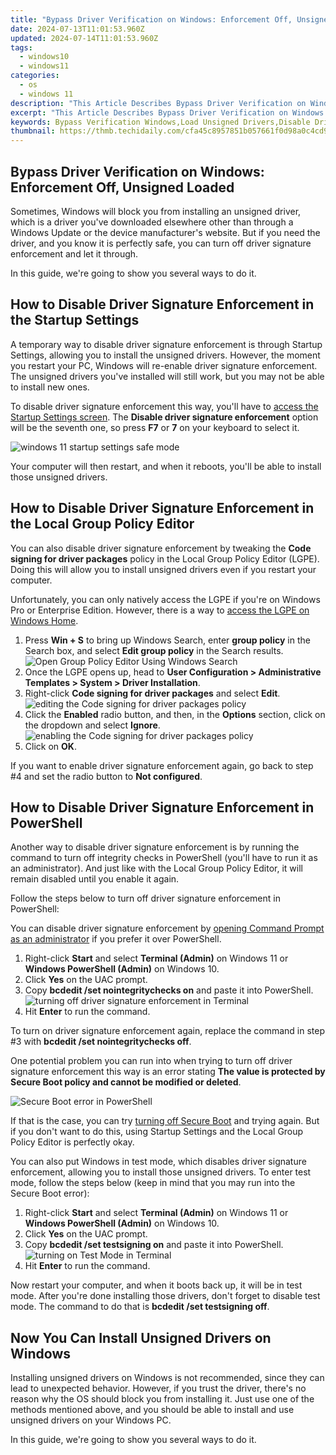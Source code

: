 ```yaml
---
title: "Bypass Driver Verification on Windows: Enforcement Off, Unsigned Loaded"
date: 2024-07-13T11:01:53.960Z
updated: 2024-07-14T11:01:53.960Z
tags:
  - windows10
  - windows11
categories:
  - os
  - windows 11
description: "This Article Describes Bypass Driver Verification on Windows: Enforcement Off, Unsigned Loaded"
excerpt: "This Article Describes Bypass Driver Verification on Windows: Enforcement Off, Unsigned Loaded"
keywords: Bypass Verification Windows,Load Unsigned Drivers,Disable Driver Checks,Ignore Signature Compliance,Windows Security Bypass,Loaded Without Signatures,Enforced Offload Evasion
thumbnail: https://thmb.techidaily.com/cfa45c8957851b057661f0d98a0c4cd9830d27a0c465cacef45307df647411ca.jpg
---
```


## Bypass Driver Verification on Windows: Enforcement Off, Unsigned Loaded

 Sometimes, Windows will block you from installing an unsigned driver, which is a driver you've downloaded elsewhere other than through a Windows Update or the device manufacturer's website. But if you need the driver, and you know it is perfectly safe, you can turn off driver signature enforcement and let it through.

 In this guide, we're going to show you several ways to do it.

## How to Disable Driver Signature Enforcement in the Startup Settings

 A temporary way to disable driver signature enforcement is through Startup Settings, allowing you to install the unsigned drivers. However, the moment you restart your PC, Windows will re-enable driver signature enforcement. The unsigned drivers you've installed will still work, but you may not be able to install new ones.

 To disable driver signature enforcement this way, you'll have to [access the Startup Settings screen](https://www.makeuseof.com/windows-startup-settings/). The **Disable driver signature enforcement** option will be the seventh one, so press **F7** or **7** on your keyboard to select it.

![windows 11 startup settings safe mode](https://static1.makeuseofimages.com/wordpress/wp-content/uploads/2023/03/windows-11-startup-settings-safe-mode.jpg)

 Your computer will then restart, and when it reboots, you'll be able to install those unsigned drivers.

## How to Disable Driver Signature Enforcement in the Local Group Policy Editor

 You can also disable driver signature enforcement by tweaking the **Code signing for driver packages** policy in the Local Group Policy Editor (LGPE). Doing this will allow you to install unsigned drivers even if you restart your computer.

 Unfortunately, you can only natively access the LGPE if you're on Windows Pro or Enterprise Edition. However, there is a way to [access the LGPE on Windows Home](https://www.makeuseof.com/tag/access-group-policy-editor-even-windows-home-settings-try/).

1. Press **Win + S** to bring up Windows Search, enter **group policy** in the Search box, and select **Edit group policy** in the Search results.  
![Open Group Policy Editor Using Windows Search](https://static1.makeuseofimages.com/wordpress/wp-content/uploads/2022/12/open-group-policy-editor-using-windows-search.jpg)
2. Once the LGPE opens up, head to **User Configuration > Administrative Templates > System > Driver Installation**.
3. Right-click **Code signing for driver packages** and select **Edit**.  
![editing the Code signing for driver packages policy](https://static1.makeuseofimages.com/wordpress/wp-content/uploads/wm/2023/07/editing-the-code-signing-for-driver-packages-policy.jpg)
4. Click the **Enabled** radio button, and then, in the **Options** section, click on the dropdown and select **Ignore**.  
![enabling the Code signing for driver packages policy](https://static1.makeuseofimages.com/wordpress/wp-content/uploads/wm/2023/07/enabling-the-code-signing-for-driver-packages-policy.jpg)
5. Click on **OK**.

 If you want to enable driver signature enforcement again, go back to step #4 and set the radio button to **Not configured**.

## How to Disable Driver Signature Enforcement in PowerShell

 Another way to disable driver signature enforcement is by running the command to turn off integrity checks in PowerShell (you'll have to run it as an administrator). And just like with the Local Group Policy Editor, it will remain disabled until you enable it again.

 Follow the steps below to turn off driver signature enforcement in PowerShell:

 You can disable driver signature enforcement by [opening Command Prompt as an administrator](https://www.makeuseof.com/windows-run-command-prompt-admin/) if you prefer it over PowerShell.

1. Right-click **Start** and select **Terminal (Admin)** on Windows 11 or **Windows PowerShell (Admin)** on Windows 10\.
2. Click **Yes** on the UAC prompt.
3. Copy **bcdedit /set nointegritychecks on** and paste it into PowerShell.  
![turning off driver signature enforcement in Terminal](https://static1.makeuseofimages.com/wordpress/wp-content/uploads/wm/2023/07/turning-off-driver-signature-enforcement-in-terminal.jpg)
4. Hit **Enter** to run the command.

 To turn on driver signature enforcement again, replace the command in step #3 with **bcdedit /set nointegritychecks off**.

 One potential problem you can run into when trying to turn off driver signature enforcement this way is an error stating **The value is protected by Secure Boot policy and cannot be modified or deleted**.

![Secure Boot error in PowerShell](https://static1.makeuseofimages.com/wordpress/wp-content/uploads/wm/2023/07/secure-boot-error-powershell.jpg)

 If that is the case, you can try [turning off Secure Boot](https://www.makeuseof.com/tag/disable-secure-uefi-dual-boot/) and trying again. But if you don't want to do this, using Startup Settings and the Local Group Policy Editor is perfectly okay.

 You can also put Windows in test mode, which disables driver signature enforcement, allowing you to install those unsigned drivers. To enter test mode, follow the steps below (keep in mind that you may run into the Secure Boot error):

1. Right-click **Start** and select **Terminal (Admin)** on Windows 11 or **Windows PowerShell (Admin)** on Windows 10\.
2. Click **Yes** on the UAC prompt.
3. Copy **bcdedit /set testsigning on** and paste it into PowerShell.  
![turning on Test Mode in Terminal](https://static1.makeuseofimages.com/wordpress/wp-content/uploads/wm/2023/07/turning-on-test-mode-in-terminal.jpg)
4. Hit **Enter** to run the command.

 Now restart your computer, and when it boots back up, it will be in test mode. After you're done installing those drivers, don't forget to disable test mode. The command to do that is **bcdedit /set testsigning off**.

## Now You Can Install Unsigned Drivers on Windows

 Installing unsigned drivers on Windows is not recommended, since they can lead to unexpected behavior. However, if you trust the driver, there's no reason why the OS should block you from installing it. Just use one of the methods mentioned above, and you should be able to install and use unsigned drivers on your Windows PC.

 In this guide, we're going to show you several ways to do it.



<ins class="adsbygoogle"
      style="display:block"
      data-ad-client="ca-pub-7571918770474297"
      data-ad-slot="8358498916"
      data-ad-format="auto"
      data-full-width-responsive="true"></ins>

